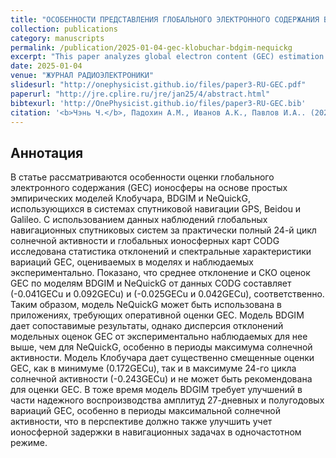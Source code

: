 ```yaml
---
title: "ОСОБЕННОСТИ ПРЕДСТАВЛЕНИЯ ГЛОБАЛЬНОГО ЭЛЕКТРОННОГО СОДЕРЖАНИЯ В ОПЕРАЦИОННЫХ ИОНОСФЕРНЫХ МОДЕЛЯХ"
collection: publications
category: manuscripts
permalink: /publication/2025-01-04-gec-klobuchar-bdgim-nequickg
excerpt: "This paper analyzes global electron content (GEC) estimation using Klobuchar, BDGIM, and NeQuickG models, comparing them to CODG observational data."
date: 2025-01-04
venue: "ЖУРНАЛ РАДИОЭЛЕКТРОНИКИ"
slidesurl: "http://onephysicist.github.io/files/paper3-RU-GEC.pdf"       # 若你有幻灯片可以填入
paperurl: "http://jre.cplire.ru/jre/jan25/4/abstract.html"
bibtexurl: 'http://OnePhysicist.github.io/files/paper3-RU-GEC.bib'
citation: '<b>Чэнь Ч.</b>, Падохин А.М., Иванов А.К., Павлов И.А.. (2025). &quot; ОСОБЕННОСТИ ПРЕДСТАВЛЕНИЯ ГЛОБАЛЬНОГО ЭЛЕКТРОННОГО СОДЕРЖАНИЯ В ОПЕРАЦИОННЫХ ИОНОСФЕРНЫХ МОДЕЛЯХ. &quot; <i>ЖУРНАЛ РАДИОЭЛЕКТРОНИКИ</i>-2025.–№.1, DOI:10.30898/1684-1719.2025.1.4'
---
```


## Аннотация

В статье рассматриваются особенности оценки глобального электронного содержания (GEC) ионосферы на основе простых эмпирических моделей Клобучара, BDGIM и NeQuickG, использующихся в системах спутниковой навигации GPS, Beidou и Galileo. С использованием данных наблюдений глобальных навигационных спутниковых систем за практически полный 24-й цикл солнечной активности и глобальных ионосферных карт CODG исследована статистика отклонений и спектральные характеристики вариаций GEC, оцениваемых в моделях и наблюдаемых экспериментально. Показано, что среднее отклонение и СКО оценок GEC по моделям BDGIM  и NeQuickG от данных CODG составляет (-0.041GECu и 0.092GECu) и  (-0.025GECu и 0.042GECu), соответственно. Таким образом, модель NeQuickG может быть использована в приложениях, требующих оперативной оценки GEC. Модель BDGIM дает сопоставимые результаты, однако дисперсия отклонений модельных оценок GEC от экспериментально наблюдаемых для нее выше, чем для NeQuickG, особенно в периоды максимума солнечной активности. Модель Клобучара дает существенно смещенные оценки GEC, как в минимуме (0.172GECu), так и в максимуме 24-го цикла солнечной активности (-0.243GECu) и не может быть рекомендована для оценки GEC. В тоже время модель BDGIM требует улучшений в части надежного воспроизводства амплитуд 27-дневных и полугодовых вариаций GEC, особенно в периоды максимальной солнечной активности, что в перспективе должно также улучшить учет ионосферной задержки в навигационных задачах в одночастотном режиме.